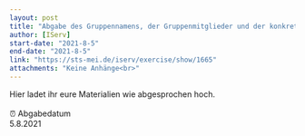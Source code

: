 ```yaml
---
layout: post
title: "Abgabe des Gruppennamens, der Gruppenmitglieder und der konkreten Fragestellung"
author: [IServ]
start-date: "2021-8-5"
end-date: "2021-8-5"
link: "https://sts-mei.de/iserv/exercise/show/1665"
attachments: "Keine Anhänge<br>"
---
```

Hier ladet ihr eure Materialien wie abgesprochen hoch. <br><br> ⏰ Abgabedatum <br>5.8.2021